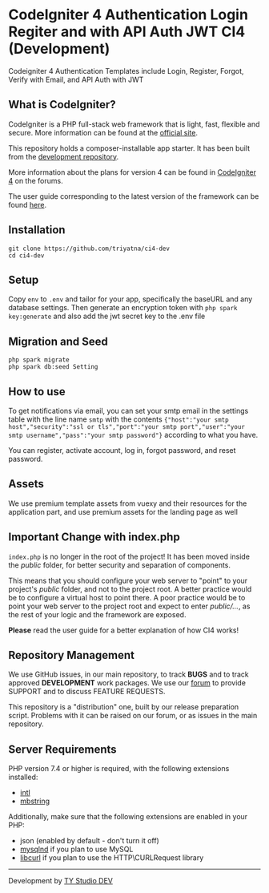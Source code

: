 # CodeIgniter 4 Authentication Login Regiter and with API Auth JWT CI4 (Development)

Codeigniter 4 Authentication Templates include Login, Register, Forgot, Verify with Email, and API Auth with JWT

## What is CodeIgniter?

CodeIgniter is a PHP full-stack web framework that is light, fast, flexible and secure.
More information can be found at the [official site](https://codeigniter.com).

This repository holds a composer-installable app starter.
It has been built from the
[development repository](https://github.com/codeigniter4/CodeIgniter4).

More information about the plans for version 4 can be found in [CodeIgniter 4](https://forum.codeigniter.com/forumdisplay.php?fid=28) on the forums.

The user guide corresponding to the latest version of the framework can be found
[here](https://codeigniter4.github.io/userguide/).

## Installation

```
git clone https://github.com/triyatna/ci4-dev
cd ci4-dev
```

## Setup

Copy `env` to `.env` and tailor for your app, specifically the baseURL
and any database settings. Then generate an encryption token with `php spark key:generate` and also add the jwt secret key to the .env file

## Migration and Seed

```
php spark migrate
php spark db:seed Setting
```

## How to use

To get notifications via email, you can set your smtp email in the settings table with the line name `smtp` with the contents `{"host":"your smtp host","security":"ssl or tls","port":"your smtp port","user":"your smtp username","pass":"your smtp password"}` according to what you have.

You can register, activate account, log in, forgot password, and reset password.

## Assets

We use premium template assets from vuexy and their resources for the application part, and use premium assets for the landing page as well

## Important Change with index.php

`index.php` is no longer in the root of the project! It has been moved inside the _public_ folder,
for better security and separation of components.

This means that you should configure your web server to "point" to your project's _public_ folder, and
not to the project root. A better practice would be to configure a virtual host to point there. A poor practice would be to point your web server to the project root and expect to enter _public/..._, as the rest of your logic and the
framework are exposed.

**Please** read the user guide for a better explanation of how CI4 works!

## Repository Management

We use GitHub issues, in our main repository, to track **BUGS** and to track approved **DEVELOPMENT** work packages.
We use our [forum](http://forum.codeigniter.com) to provide SUPPORT and to discuss
FEATURE REQUESTS.

This repository is a "distribution" one, built by our release preparation script.
Problems with it can be raised on our forum, or as issues in the main repository.

## Server Requirements

PHP version 7.4 or higher is required, with the following extensions installed:

- [intl](http://php.net/manual/en/intl.requirements.php)
- [mbstring](http://php.net/manual/en/mbstring.installation.php)

Additionally, make sure that the following extensions are enabled in your PHP:

- json (enabled by default - don't turn it off)
- [mysqlnd](http://php.net/manual/en/mysqlnd.install.php) if you plan to use MySQL
- [libcurl](http://php.net/manual/en/curl.requirements.php) if you plan to use the HTTP\CURLRequest library

---

Development by [TY Studio DEV](https://tystudiodev.com)
